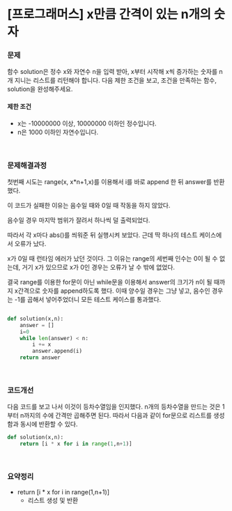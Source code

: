 # [프로그래머스] x만큼 간격이 있는 n개의 숫자 

### 문제

함수 solution은 정수 x와 자연수 n을 입력 받아, x부터 시작해 x씩 증가하는 숫자를 n개 지니는 리스트를 리턴해야 합니다. 다음 제한 조건을 보고, 조건을 만족하는 함수, solution을 완성해주세요.

#### 제한 조건

- x는 -10000000 이상, 10000000 이하인 정수입니다.
- n은 1000 이하인 자연수입니다.

</br>

### 문제해결과정

첫번째 시도는 range(x, x*n+1,x)를 이용해서 i를 바로 append 한 뒤 answer를 반환했다.

이 코드가 실패한 이유는 음수일 때와 0일 때 작동을 하지 않았다.

음수일 경우 마지막 범위가 잘려서 하나씩 덜 출력되었다. 

따라서 각 x마다 abs()를 씌워준 뒤 실행시켜 보았다. 근데 딱 하나의 테스트 케이스에서 오류가 났다.

x가 0일 때 런타임 에러가 났던 것이다. 그 이유는 range의 세번째 인수는 0이 될 수 없는데, 거기 x가 있으므로 x가 0인 경우는 오류가 날 수 밖에 없었다.

결국 range를 이용한 for문이 아닌 while문을 이용해서 answer의 크기가 n이 될 때까지 x간격으로 숫자를 append하도록 했다. 이때 양수일 경우는 그냥 넣고, 음수인 경우는 -1를 곱해서 넣어주었더니 모든 테스트 케이스를 통과했다.

```python

def solution(x,n):
    answer = []
    i=0
    while len(answer) < n:
        i += x
        answer.append(i)
    return answer
```

</br>

### 코드개선

다음 코드를 보고 나서 이것이 등차수열임을 인지했다. n개의 등차수열을 만드는 것은 1부터 n까지의 수에 간격만 곱해주면 된다. 따라서 다음과 같이 for문으로 리스트를 생성함과 동시에 반환할 수 있다.

```python
def solution(x,n):
    return [i * x for i in range(1,n+1)]
```



</br>

### 요약정리

* return [i * x for i in range(1,n+1)]
  * 리스트 생성 및 반환
